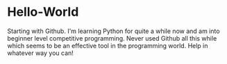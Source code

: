 # Hello-World
Starting with Github.
I'm learning Python for quite a while now and am into beginner level competitive programming. 
Never used Github all this while which seems to be an effective tool in the programming world.
Help in whatever way you can!
